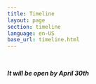 ```yaml
---
title: Timeline
layout: page
section: timeline
language: en-US
base_url: timeline.html
---
```

<br>

***It will be open by April 30th***

<!-- *-Note: The schedule may be subject to change depending on circumstances.* -->

<br>



<!-- | DATE | IN-PERSON COMPETITION |
|:---|:---|
| Oct 24th | Registration opens |
| ~~Nov 11th - 23:59 KST~~ <br> Nov 30th - 23:59 KST (Extended)| Registration closes **(Extended to until the end of November.)** |
| Nov 17th - 7pm KST |Online, Introduction of all teams, Race overview, Track overview for in-person competition<br> [**[Orientation Slides]**](../static_data/KSTME2022_Orientation.pdf)
| Dec 12th | Introduction to F1/10th Challenges , Lectures on Autonomous Driving Technology |
| Dec 13th | Race Day(Time Trial, Head to Head) , Award Ceremony -->